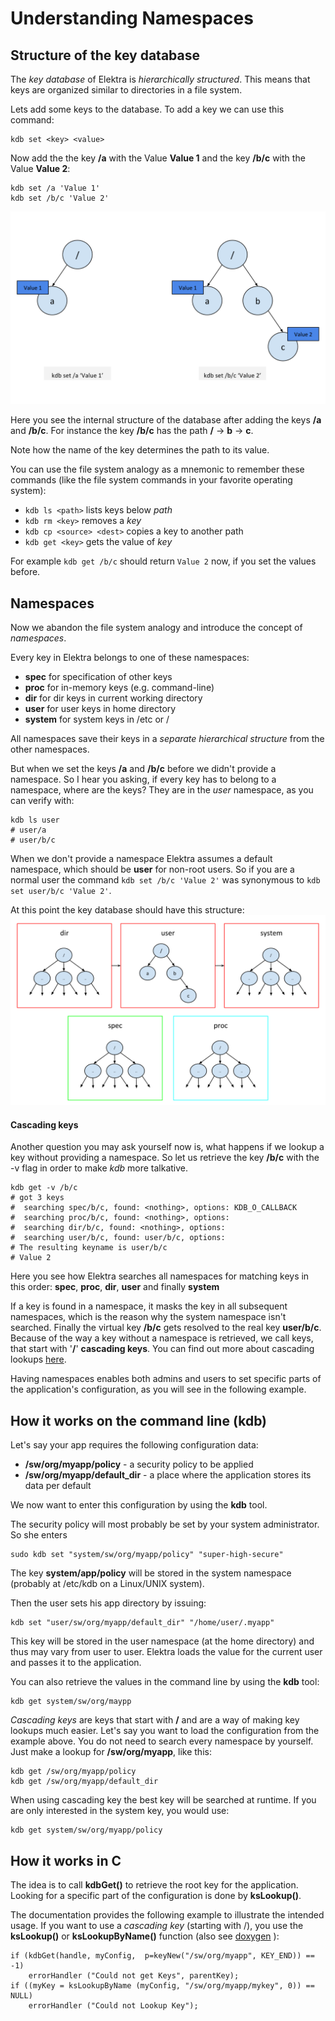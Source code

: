 # Understanding Namespaces #

## Structure of the key database ##

The _key database_ of Elektra is _hierarchically structured_. This means that keys are organized similar to directories in a file system.

Lets add some keys to the database. To add a key we can use this command:

	kdb set <key> <value>

Now add the the key **/a** with the Value **Value 1** and the key **/b/c** with the Value **Value 2**:

	kdb set /a 'Value 1'
	kdb set /b/c 'Value 2'

![Hierarchical structure of key database](/doc/images/tutorial_namespaces_hierarchy.svg)

Here you see the internal structure of the database after adding the keys **/a** and **/b/c**.
For instance the key **/b/c** has the path **/** -> **b** -> **c**.

Note how the name of the key determines the path to its value.

You can use the file system analogy as a mnemonic to remember these commands (like the file system commands in your favorite operating system):
- `kdb ls <path>`
	lists keys below _path_
- `kdb rm <key>`
	removes a _key_
- `kdb cp <source> <dest>`
	copies a key to another path
- `kdb get <key>`
	gets the value of _key_

For example `kdb get /b/c` should return `Value 2` now, if you set the values before.

## Namespaces ##

Now we abandon the file system analogy and introduce the concept of _namespaces_.

Every key in Elektra belongs to one of these namespaces:
- **spec** for specification of other keys
- **proc** for in-memory keys (e.g. command-line)
- **dir** for dir keys in current working directory
- **user** for user keys in home directory
- **system** for system keys in /etc or /

All namespaces save their keys in a _separate hierarchical structure_ from the other namespaces.

But when we set the keys **/a** and **/b/c** before we didn't provide a namespace.
So I hear you asking, if every key has to belong to a namespace, where are the keys?
They are in the _user_ namespace, as you can verify with:

	kdb ls user
	# user/a
	# user/b/c

When we don't provide a namespace Elektra assumes a default namespace, which should be **user** for non-root users.
So if you are a normal user the command `kdb set /b/c 'Value 2'` was synonymous to `kdb set user/b/c 'Value 2'`.

At this point the key database should have this structure:
![Elektras namespaces](/doc/images/tutorial_namespaces_namespaces.svg)

#### Cascading keys ####
Another question you may ask yourself now is, what happens if we lookup a key without providing a namespace. So let us retrieve the key **/b/c** with the -v flag in order to make _kdb_ more talkative.

	kdb get -v /b/c
	# got 3 keys
	#  searching spec/b/c, found: <nothing>, options: KDB_O_CALLBACK
	#  searching proc/b/c, found: <nothing>, options:
	#  searching dir/b/c, found: <nothing>, options:
	#  searching user/b/c, found: user/b/c, options:
	# The resulting keyname is user/b/c
	# Value 2

Here you see how Elektra searches all namespaces for matching keys in this order:
**spec**, **proc**, **dir**, **user** and finally **system**

If a key is found in a namespace, it masks the key in all subsequent namespaces, which is the reason why the system namespace isn't searched. Finally the virtual key **/b/c** gets resolved to the real key **user/b/c**.
Because of the way a key without a namespace is retrieved, we call keys, that start with '**/**' **cascading keys**.
You can find out more about cascading lookups [here](cascading.md).



Having namespaces enables both admins and users to set specific parts of the application's configuration, as you will see in the following example.

## How it works on the command line (kdb) ##

Let's say your app requires the following configuration data:

- **/sw/org/myapp/policy** - a security policy to be applied
- **/sw/org/myapp/default_dir** - a place where the application stores its data per default

We now want to enter this configuration by using the **kdb** tool.

The security policy will most probably be set by your system administrator.
So she enters

	sudo kdb set "system/sw/org/myapp/policy" "super-high-secure"

The key **system/app/policy** will be stored in the system namespace (probably at /etc/kdb on a Linux/UNIX system).

Then the user sets his app directory by issuing:

	kdb set "user/sw/org/myapp/default_dir" "/home/user/.myapp"

This key will be stored in the user namespace (at the home directory) and thus may vary from user to user.
Elektra loads the value for the current user and passes it to the application.

You can also retrieve the values in the command line by using the **kdb** tool:

	kdb get system/sw/org/maypp

_Cascading keys_ are keys that start with **/** and are a way of making key lookups much easier.
Let's say you want to load the configuration from the example above.
You do not need to search every namespace by yourself.
Just make a lookup for **/sw/org/myapp**, like this:

	kdb get /sw/org/myapp/policy
	kdb get /sw/org/myapp/default_dir

When using cascading key the best key will be searched at runtime.
If you are only interested in the system key, you would use:

	kdb get system/sw/org/myapp/policy

## How it works in C ##

The idea is to call **kdbGet()** to retrieve the root key for the application.
Looking for a specific part of the configuration is done by **ksLookup()**.

The documentation provides the following example to illustrate the intended usage.
If you want to use a _cascading key_ (starting with /),
you use the **ksLookup()** or **ksLookupByName()** function
(also see [doxygen](http://doc.libelektra.org/api/current/html/group__keyset.html#gaa34fc43a081e6b01e4120daa6c112004) ):

	if (kdbGet(handle, myConfig,  p=keyNew("/sw/org/myapp", KEY_END)) == -1)
		errorHandler ("Could not get Keys", parentKey);
	if ((myKey = ksLookupByName (myConfig, "/sw/org/myapp/mykey", 0)) == NULL)
		errorHandler ("Could not Lookup Key");
